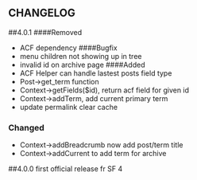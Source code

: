 CHANGELOG
---------

##4.0.1
####Removed
- ACF dependency
####Bugfix
- menu children not showing up in tree
- invalid id on archive page
####Added
- ACF Helper can handle lastest posts field type
- Post->get_term function
- Context->getFields($id), return acf field for given id
- Context->addTerm, add current primary term
- update permalink clear cache
### Changed
- Context->addBreadcrumb now add post/term title
- Context->addCurrent to add term for archive

##4.0.0
first official release fr SF 4
